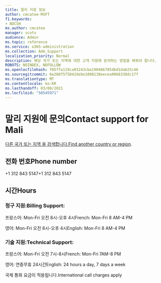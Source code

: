```yaml
---
title: 말리 지원 정보
author: cmcatee-MSFT
f1.keywords:
- NOCSH
ms.author: cmcatee
manager: scotv
audience: Admin
ms.topic: reference
ms.service: o365-administration
ms.collection: Adm_Support
localization_priority: Normal
description: 해당 국가 또는 지역에 대한 고객 지원에 문의하는 방법을 배워야 합니다.
ROBOTS: NOINDEX, NOFOLLOW
ms.openlocfilehash: f05ffa119ca03243cba1904867054bd1dab25c46
ms.sourcegitcommit: 6e260f5f5842debe1098138eecea9068330dc17f
ms.translationtype: MT
ms.contentlocale: ko-KR
ms.lasthandoff: 03/08/2021
ms.locfileid: "50545971"
---
```

# <a name="contact-support-for-mali"></a><span data-ttu-id="10c01-103">말리 지원에 문의</span><span class="sxs-lookup"><span data-stu-id="10c01-103">Contact support for Mali</span></span>

<span data-ttu-id="10c01-104">[다른 국가 또는 지역 을 검색합니다.](../contact-support-for-business-products.md)</span><span class="sxs-lookup"><span data-stu-id="10c01-104">[Find another country or region](../contact-support-for-business-products.md).</span></span>

## <a name="phone-number"></a><span data-ttu-id="10c01-105">전화 번호</span><span class="sxs-lookup"><span data-stu-id="10c01-105">Phone number</span></span>
<span data-ttu-id="10c01-106">+1 312 843 5147</span><span class="sxs-lookup"><span data-stu-id="10c01-106">+1 312 843 5147</span></span>

## <a name="hours"></a><span data-ttu-id="10c01-107">시간</span><span class="sxs-lookup"><span data-stu-id="10c01-107">Hours</span></span>
### <a name="billing-support"></a><span data-ttu-id="10c01-108">청구 지원:</span><span class="sxs-lookup"><span data-stu-id="10c01-108">Billing Support:</span></span>

<span data-ttu-id="10c01-109">프랑스어: Mon-Fri 오전 8시-오후 4시</span><span class="sxs-lookup"><span data-stu-id="10c01-109">French: Mon-Fri 8 AM-4 PM</span></span>

<span data-ttu-id="10c01-110">영어: Mon-Fri 오전 8시-오후 4시</span><span class="sxs-lookup"><span data-stu-id="10c01-110">English: Mon-Fri 8 AM-4 PM</span></span>

### <a name="technical-support"></a><span data-ttu-id="10c01-111">기술 지원:</span><span class="sxs-lookup"><span data-stu-id="10c01-111">Technical Support:</span></span>

<span data-ttu-id="10c01-112">프랑스어: Mon-Fri 오전 7시-8시</span><span class="sxs-lookup"><span data-stu-id="10c01-112">French: Mon-Fri 7AM-8 PM</span></span>

<span data-ttu-id="10c01-113">영어: 연중무휴 24시간</span><span class="sxs-lookup"><span data-stu-id="10c01-113">English: 24 hours a day, 7 days a week</span></span>

<span data-ttu-id="10c01-114">국제 통화 요금이 적용됩니다.</span><span class="sxs-lookup"><span data-stu-id="10c01-114">International call charges apply</span></span>
